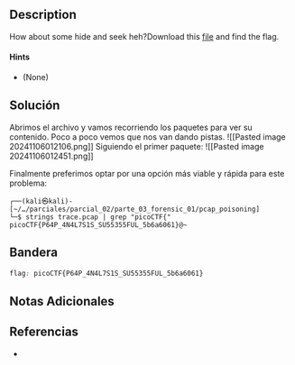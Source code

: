## Description

How about some hide and seek heh?Download this [file](https://artifacts.picoctf.net/c/375/trace.pcap) and find the flag.
#### Hints
- (None)
## Solución

Abrimos el archivo y vamos recorriendo los paquetes para ver su contenido. Poco a poco vemos que nos van dando pistas.
![[Pasted image 20241106012106.png]]
Siguiendo el primer paquete:
![[Pasted image 20241106012451.png]]

Finalmente preferimos optar por una opción más viable y rápida para este problema:
```shell
┌──(kali㉿kali)-[~/…/parciales/parcial_02/parte_03_forensic_01/pcap_poisoning]
└─$ strings trace.pcap | grep "picoCTF{"
picoCTF{P64P_4N4L7S1S_SU55355FUL_5b6a6061}@~

```

## Bandera
```css
flag: picoCTF{P64P_4N4L7S1S_SU55355FUL_5b6a6061}
```
## Notas Adicionales

## Referencias
- 